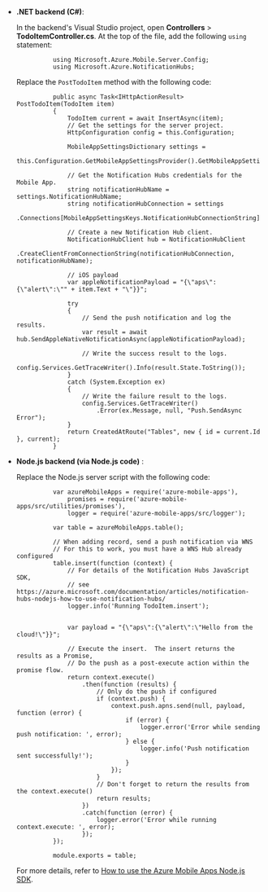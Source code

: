 
+ **.NET backend (C#)**:  

	In the backend's Visual Studio project, open **Controllers** > **TodoItemController.cs**. At the top of the file, add the following `using` statement:


                using Microsoft.Azure.Mobile.Server.Config;
                using Microsoft.Azure.NotificationHubs;


	Replace the `PostTodoItem` method with the following code:  

      
                public async Task<IHttpActionResult> PostTodoItem(TodoItem item)
                {
                    TodoItem current = await InsertAsync(item);
                    // Get the settings for the server project.
                    HttpConfiguration config = this.Configuration;
        
                    MobileAppSettingsDictionary settings = 
                        this.Configuration.GetMobileAppSettingsProvider().GetMobileAppSettings();
        
                    // Get the Notification Hubs credentials for the Mobile App.
                    string notificationHubName = settings.NotificationHubName;
                    string notificationHubConnection = settings
                        .Connections[MobileAppSettingsKeys.NotificationHubConnectionString].ConnectionString;
        
                    // Create a new Notification Hub client.
                    NotificationHubClient hub = NotificationHubClient
                    .CreateClientFromConnectionString(notificationHubConnection, notificationHubName);
        
                    // iOS payload
                    var appleNotificationPayload = "{\"aps\":{\"alert\":\"" + item.Text + "\"}}";
        
                    try
                    {
                        // Send the push notification and log the results.
                        var result = await hub.SendAppleNativeNotificationAsync(appleNotificationPayload);
        
                        // Write the success result to the logs.
                        config.Services.GetTraceWriter().Info(result.State.ToString());
                    }
                    catch (System.Exception ex)
                    {
                        // Write the failure result to the logs.
                        config.Services.GetTraceWriter()
                            .Error(ex.Message, null, "Push.SendAsync Error");
                    }
                    return CreatedAtRoute("Tables", new { id = current.Id }, current);
                }


+ **Node.js backend (via Node.js code)** :  
	
	Replace the Node.js server script with the following code:


                var azureMobileApps = require('azure-mobile-apps'),
                    promises = require('azure-mobile-apps/src/utilities/promises'),
                    logger = require('azure-mobile-apps/src/logger');
                
                var table = azureMobileApps.table();
                
                // When adding record, send a push notification via WNS
                // For this to work, you must have a WNS Hub already configured
                table.insert(function (context) {
                    // For details of the Notification Hubs JavaScript SDK, 
                    // see https://azure.microsoft.com/documentation/articles/notification-hubs-nodejs-how-to-use-notification-hubs/
                    logger.info('Running TodoItem.insert');
                    

                    var payload = "{\"aps\":{\"alert\":\"Hello from the cloud!\"}}";
                    
                    // Execute the insert.  The insert returns the results as a Promise,
                    // Do the push as a post-execute action within the promise flow.
                    return context.execute()
                        .then(function (results) {
                            // Only do the push if configured
                            if (context.push) {
                                context.push.apns.send(null, payload, function (error) {
                                    if (error) {
                                        logger.error('Error while sending push notification: ', error);
                                    } else {
                                        logger.info('Push notification sent successfully!');
                                    }
                                });
                            }
                            // Don't forget to return the results from the context.execute()
                            return results;
                        })
                        .catch(function (error) {
                            logger.error('Error while running context.execute: ', error);
                        });
                });
                
                module.exports = table;

	For more details, refer to [How to use the Azure Mobile Apps Node.js SDK](../articles/app-service-mobile/app-service-mobile-node-backend-how-to-use-server-sdk.md).

